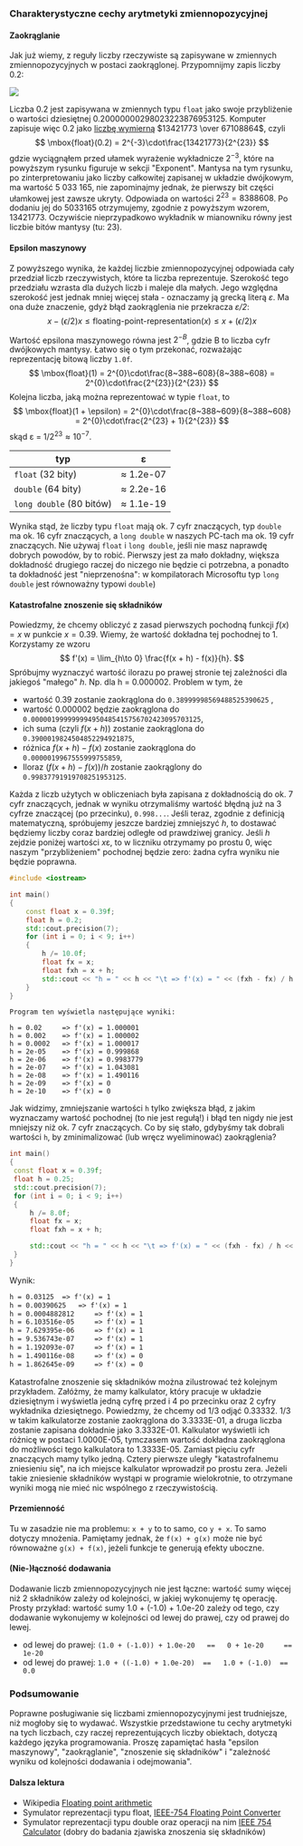 

### Charakterystyczne cechy arytmetyki zmiennopozycyjnej

#### Zaokrąglanie

Jak już wiemy, z reguły liczby rzeczywiste są zapisywane w zmiennych zmiennopozycyjnych w postaci zaokrąglonej. Przypomnijmy zapis liczby 0.2:

![](/home/zkoza/Pulpit/Dydaktyka/aaa_ProgCPP/github/cpp-issp/img/02/0.2.png)

Liczba 0.2 jest zapisywana w zmiennych typu `float` jako swoje przybliżenie o wartości dziesiętnej $0.20000000298023223876953125$. Komputer zapisuje więc $0.2$ jako [liczbę wymierną](https://www.wolframalpha.com/input?i=0.20000000298023223876953125+as+rational+number++)  $13421773 \over 67108864$, czyli 
$$
\mbox{float}(0.2) = 2^{-3}\cdot\frac{13421773}{2^{23}}
$$
gdzie wyciągnąłem przed ułamek wyrażenie wykładnicze $2^{-3}$, które na powyższym rysunku figuruje w sekcji "Exponent". Mantysa na tym rysunku, po zinterpretowaniu jako liczby całkowitej zapisanej w układzie dwójkowym, ma wartość 5 033 165, nie zapominajmy jednak, że pierwszy bit części ułamkowej jest zawsze ukryty. Odpowiada on wartości $2^{23} = 8 388 608$.  Po dodaniu jej do 5033165 otrzymujemy, zgodnie z powyższym wzorem, 13421773. Oczywiście nieprzypadkowo wykładnik w mianowniku równy jest liczbie bitów mantysy (tu: 23).

#### Epsilon maszynowy

Z powyższego wynika, że każdej liczbie zmiennopozycyjnej odpowiada cały przedział liczb rzeczywistych, które ta liczba reprezentuje. Szerokość tego przedziału wzrasta dla dużych liczb i maleje dla małych. Jego względna szerokość jest jednak mniej więcej stała - oznaczamy ją grecką literą *ε*. Ma ona duże znaczenie, gdyż błąd zaokrąglenia nie przekracza *ε/2*:      
$$
   x - (\epsilon/2) x \le \textrm{floating-point-representation}(x) \le x + (\epsilon/2) x
$$

Wartość epsilona maszynowego równa jest $2^{-B}$, gdzie B to liczba cyfr dwójkowych mantysy. Łatwo się o tym przekonać, rozważając reprezentację bitową liczby `1.0f`. 
$$
   \mbox{float}(1) = 2^{0}\cdot\frac{8~388~608}{8~388~608} = 2^{0}\cdot\frac{2^{23}}{2^{23}}
$$
Kolejna liczba, jaką można reprezentować w typie `float`, to
$$
\mbox{float}(1 + \epsilon) = 2^{0}\cdot\frac{8~388~609}{8~388~608} = 2^{0}\cdot\frac{2^{23} + 1}{2^{23}}
$$
skąd ε = $1/2^{23} \approx 10^{-7}$. 

| typ                           | ε         |
| ----------------------------- | --------- |
| `float`             (32 bity) | ≈ 1.2e-07 |
| `double`           (64 bity)  | ≈ 2.2e-16 |
| `long double`  (80 bitów)     | ≈ 1.1e-19 |

Wynika stąd, że liczby typu `float` mają ok. 7 cyfr znaczących, typ `double` ma ok. 16 cyfr znaczących, a `long double` w naszych PC-tach ma ok. 19 cyfr znaczących.  Nie używaj `float` i `long double`, jeśli nie masz naprawdę dobrych powodów, by to robić.  Pierwszy jest za mało dokładny, większa dokładność drugiego raczej do niczego nie będzie ci potrzebna, a ponadto ta dokładność jest "nieprzenośna": w kompilatorach Microsoftu typ `long double` jest równoważny typowi `double`) 

#### Katastrofalne znoszenie się składników

Powiedzmy, że chcemy obliczyć z zasad pierwszych pochodną funkcji $f(x) = x$ w punkcie $x = 0.39$. Wiemy, że wartość dokładna tej pochodnej to 1. Korzystamy ze wzoru 
$$
   f'(x) = \lim_{h\to 0} \frac{f(x + h) - f(x)}{h}.
$$
Spróbujmy wyznaczyć wartość ilorazu po prawej stronie tej zależności dla jakiegoś "małego" *h*. Np. dla h = 0.000002. Problem w tym, że 

- wartość 0.39 zostanie zaokrąglona do `0.38999998569488525390625` ,
- wartość 0.000002 będzie zaokrąglona do `0.000001999999994950485415756702423095703125`,
- ich suma (czyli $f(x + h)$) zostanie zaokrąglona do `0.3900019824504852294921875`,  
- różnica  $f(x + h) - f(x)$ zostanie zaokrąglona do `0.0000019967555999755859`,
- Iloraz $(f(x + h) - f(x))/h$ zostanie zaokrąglony do `0.99837791919708251953125`.  

Każda z liczb użytych w obliczeniach była zapisana z  dokładnością do ok. 7 cyfr znaczących, jednak w wyniku otrzymaliśmy wartość błędną już na 3 cyfrze znaczącej (po przecinku), `0.998...`. Jeśli teraz, zgodnie z definicją matematyczną, spróbujemy jeszcze bardziej zmniejszyć *h*, to dostawać będziemy  liczby coraz bardziej odległe od prawdziwej granicy. Jeśli *h* zejdzie poniżej wartości *x*ε, to w liczniku otrzymamy po prostu 0, więc naszym "przybliżeniem" pochodnej będzie zero: żadna cyfra wyniku nie będzie poprawna. 

```c++
#include <iostream>

int main()
{
    const float x = 0.39f;
    float h = 0.2;
    std::cout.precision(7);
    for (int i = 0; i < 9; i++)
    {
        h /= 10.0f;
        float fx = x;
        float fxh = x + h;
        std::cout << "h = " << h << "\t => f'(x) = " << (fxh - fx) / h << "\n";
    }
}
```

    Program ten wyświetla następujące wyniki:

   ```txt\
h = 0.02	 => f'(x) = 1.000001
h = 0.002	 => f'(x) = 1.000002
h = 0.0002	 => f'(x) = 1.000017
h = 2e-05	 => f'(x) = 0.999868
h = 2e-06	 => f'(x) = 0.9983779
h = 2e-07	 => f'(x) = 1.043081
h = 2e-08	 => f'(x) = 1.490116
h = 2e-09	 => f'(x) = 0
h = 2e-10	 => f'(x) = 0
   ```

Jak widzimy, zmniejszanie wartości `h` tylko zwiększa błąd, z jakim wyznaczamy wartość pochodnej (to nie jest regułą!) i błąd ten nigdy nie jest mniejszy niż ok. 7 cyfr znaczących. Co by się stało, gdybyśmy tak dobrali wartości `h`, by zminimalizować (lub wręcz wyeliminować) zaokrąglenia? 

   ```c++
int main()
{
    const float x = 0.39f;
    float h = 0.25;
    std::cout.precision(7);
    for (int i = 0; i < 9; i++)
    {
        h /= 8.0f;
        float fx = x;
        float fxh = x + h;

        std::cout << "h = " << h << "\t => f'(x) = " << (fxh - fx) / h << "\n";
    }
}
   ```

Wynik:

   ```txt
h = 0.03125	 => f'(x) = 1
h = 0.00390625	 => f'(x) = 1
h = 0.0004882812	 => f'(x) = 1
h = 6.103516e-05	 => f'(x) = 1
h = 7.629395e-06	 => f'(x) = 1
h = 9.536743e-07	 => f'(x) = 1
h = 1.192093e-07	 => f'(x) = 1
h = 1.490116e-08	 => f'(x) = 0
h = 1.862645e-09	 => f'(x) = 0
   ```

Katastrofalne znoszenie się składników można zilustrować też kolejnym przykładem. Załóżmy, że mamy kalkulator, który pracuje w układzie dziesiętnym i wyświetla jedną cyfrę przed i 4 po przecinku oraz 2 cyfry wykładnika dziesiętnego. Powiedzmy, że chcemy od 1/3 odjąć 0.33332. 1/3 w takim kalkulatorze zostanie zaokrąglona do 3.3333E-01,  a druga liczba zostanie zapisana dokładnie jako 3.3332E-01. Kalkulator wyświetli ich różnicę w postaci  1.0000E-05, tymczasem wartość dokładna zaokrąglona do możliwości tego kalkulatora to 1.3333E-05. Zamiast pięciu cyfr znaczących mamy tylko jedną. Cztery pierwsze uległy "katastrofalnemu zniesieniu się", na ich miejsce kalkulator wprowadził po prostu zera. Jeżeli takie zniesienie składników wystąpi w programie wielokrotnie, to otrzymane wyniki mogą nie mieć nic wspólnego z rzeczywistością.  

#### Przemienność

Tu w zasadzie nie ma problemu: `x + y` to to samo, co `y + x`. To samo dotyczy mnożenia. Pamiętamy jednak, że `f(x) + g(x)` może nie być równoważne `g(x) + f(x)`, jeżeli funkcje te generują efekty uboczne. 

#### (Nie-)łączność dodawania

Dodawanie liczb zmiennopozycyjnych nie jest łączne: wartość sumy więcej niż 2 składników  zależy od kolejności, w jakiej wykonujemy tę operację. Prosty przykład: wartość sumy 1.0 + (-1.0) + 1.0e-20  zależy od tego, czy dodawanie wykonujemy w kolejności od lewej do prawej, czy od prawej do lewej. 

- od lewej do prawej: `(1.0 + (-1.0)) + 1.0e-20   ==   0 + 1e-20     ==   1e-20`
- od lewej do prawej:   `1.0 + ((-1.0) + 1.0e-20)  ==   1.0 + (-1.0)  ==   0.0`  

### Podsumowanie

Poprawne posługiwanie się liczbami zmiennopozycyjnymi jest trudniejsze, niż mogłoby się to wydawać. Wszystkie przedstawione tu cechy arytmetyki na tych liczbach, czy raczej reprezentujących liczby obiektach, dotyczą każdego języka programowania. Proszę zapamiętać hasła "epsilon maszynowy", "zaokrąglanie", "znoszenie się składników" i "zależność wyniku od kolejności dodawania i odejmowania". 

#### Dalsza lektura

- Wikipedia [Floating point arithmetic](https://en.wikipedia.org/wiki/Floating-point_arithmetic) 
- Symulator reprezentacji typu float,  [IEEE-754 Floating Point Converter](https://www.h-schmidt.net/FloatConverter/IEEE754.html) 
- Symulator reprezentacji typu double oraz operacji na nim [IEEE 754 Calculator](http://weitz.de/ieee/) (dobry do badania zjawiska znoszenia się składników)
